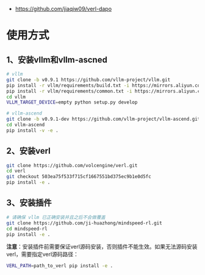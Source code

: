 - https://github.com/jiaqiw09/verl-dapo

# 使用方式

## 1、安装vllm和vllm-ascned
```bash
# vllm
git clone -b v0.9.1 https://github.com/vllm-project/vllm.git
pip install -r vllm/requirements/build.txt -i https://mirrors.aliyun.com/pypi/simple/#将里面的torch==2.7删除
pip install -r vllm/requirements/common.txt -i https://mirrors.aliyun.com/pypi/simple/
cd vllm
VLLM_TARGET_DEVICE=empty python setup.py develop

# vllm-ascend
git clone -b v0.9.1-dev https://github.com/vllm-project/vllm-ascend.git + git checkout 4014ad2a46e01c79fd8d98d6283404d0bc414dce
cd vllm-ascend
pip install -v -e .
```

## 2、安装verl
```bash
git clone https://github.com/volcengine/verl.git
cd verl
git checkout 503ea75f533f715cf1667551bd375ec9b1e0d5fc
pip install -e .
```

## 3、安装插件
```bash
# 请确保 vllm 已正确安装并且之后不会做覆盖
git clone https://github.com/ji-huazhong/mindspeed-rl.git
cd mindspeed-rl
pip install -e .
```

**注意**：安装插件前需要保证verl源码安装，否则插件不能生效。如果无法源码安装verl，需要指定verl源码路径：

```bash
VERL_PATH=path_to_verl pip install -e .
```